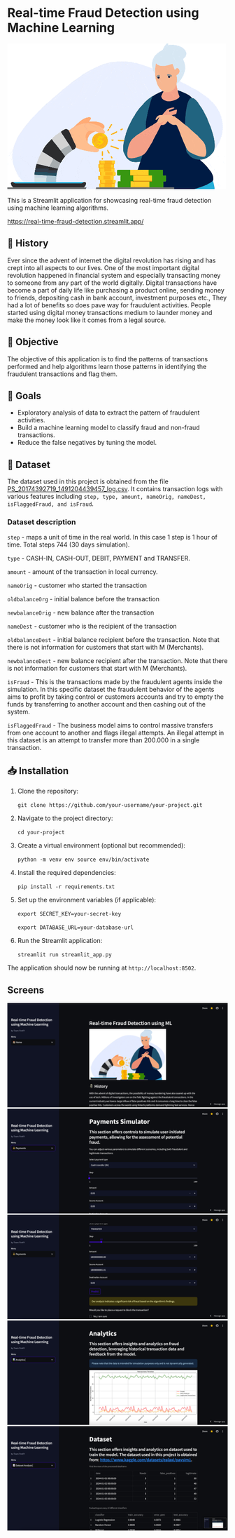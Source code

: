 # Real-time Fraud Detection using Machine Learning

![alt text](static/images/rtfd_base.gif)

This is a Streamlit application for showcasing real-time fraud detection using machine learning algorithms.

https://real-time-fraud-detection.streamlit.app/

## 🗿 History
Ever since the advent of internet the digital revolution has rising and has crept into all aspects to our
lives. One of the most important digital revolution happened in financial system and especially transacting money to
someone from any part of the world digitally. Digital transactions have become a part of daily life like purchasing a
product online, sending money to friends, depositing cash in bank account, investment purposes etc., They had a lot of
benefits so does pave way for fraudulent activities. People started using digital money transactions medium to launder
money and make the money look like it comes from a legal source.

## 🎯 Objective
The objective of this application is to find the patterns of transactions performed and help algorithms learn
those patterns in identifying the fraudulent transactions and flag them.

## 📌 Goals

- Exploratory analysis of data to extract the pattern of fraudulent activities.
- Build a machine learning model to classify fraud and non-fraud transactions.
- Reduce the false negatives by tuning the model.

## 📁 Dataset
The dataset used in this project is obtained from the file [PS_20174392719_1491204439457_log.csv](https://www.kaggle.com/datasets/ealaxi/paysim1). 
It contains transaction logs with various features including `step, type, amount, nameOrig, nameDest, isFlaggedFraud, and isFraud`.

### Dataset description

`step` - maps a unit of time in the real world. In this case 1 step is 1 hour of time. Total steps 744 (30 days simulation).

`type` - CASH-IN, CASH-OUT, DEBIT, PAYMENT and TRANSFER.

`amount` - amount of the transaction in local currency.

`nameOrig` - customer who started the transaction

`oldbalanceOrg` - initial balance before the transaction

`newbalanceOrig` - new balance after the transaction

`nameDest` - customer who is the recipient of the transaction

`oldbalanceDest` - initial balance recipient before the transaction. Note that there is not information for customers that start with M (Merchants).

`newbalanceDest` - new balance recipient after the transaction. Note that there is not information for customers that start with M (Merchants).

`isFraud` - This is the transactions made by the fraudulent agents inside the simulation. In this specific dataset the fraudulent behavior of the agents aims to profit by taking control or customers accounts and try to empty the funds by transferring to another account and then cashing out of the system.

`isFlaggedFraud` - The business model aims to control massive transfers from one account to another and flags illegal attempts. An illegal attempt in this dataset is an attempt to transfer more than 200.000 in a single transaction.

## 📥 Installation

1. Clone the repository:

   `git clone https://github.com/your-username/your-project.git`

2. Navigate to the project directory:

   `cd your-project`

3. Create a virtual environment (optional but recommended):

   `python -m venv env source env/bin/activate`

4. Install the required dependencies:

   `pip install -r requirements.txt`

5. Set up the environment variables (if applicable):

   `export SECRET_KEY=your-secret-key`

   `export DATABASE_URL=your-database-url`

6. Run the Streamlit application:

   `streamlit run streamlit_app.py`

The application should now be running at `http://localhost:8502`.

## Screens
![alt text](static/images/app_5.png)
![alt text](static/images/app_4.png)
![alt text](static/images/app_3.png)
![alt text](static/images/app_2.png)
![alt text](static/images/app_1.png)
